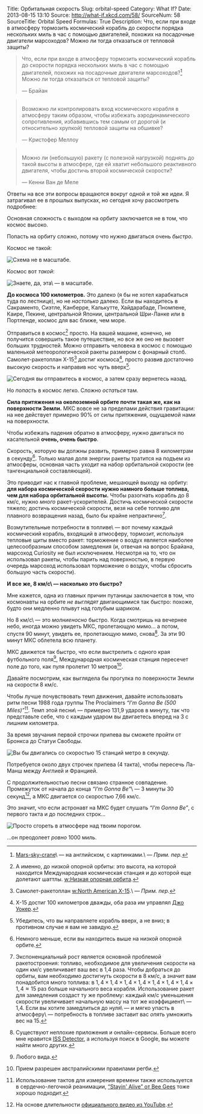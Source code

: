 Title: Орбитальная скорость
Slug: orbital-speed
Category: What If?
Date: 2013-08-15 13:10
Source: http://what-if.xkcd.com/58/
SourceNum: 58
SourceTitle: Orbital Speed
Formulas: True
Description: Что, если при входе в атмосферу тормозить космический корабль до скорости порядка нескольких миль в час с помощью двигателей, похожих на посадочные двигатели марсоходов? Можно ли тогда отказаться от тепловой защиты?

> Что, если при входе в атмосферу тормозить космический корабль до скорости порядка нескольких миль в час с помощью двигателей, похожих на посадочные двигатели марсоходов?[^1] Можно ли тогда отказаться от тепловой защиты?
>
> — Брайан

> <br>
> Возможно ли контролировать вход космического корабля в атмосферу таким образом, чтобы избежать аэродинамического сопротивления, избавившись тем самым от дорогой (и относительно хрупкой) тепловой защиты на обшивке?
>
> — Кристофер Меллоу

> <br>
> Можно ли (небольшую) ракету (с полезной нагрузкой) поднять до такой высоты в атмосфере, где ей хватит небольшого реактивного двигателя, чтобы достичь второй космической скорости?
>
> — Кенни Ван де Меле

[^1]: [Mars-sky-crane](http://mars.jpl.nasa.gov/msl/mission/technology/insituexploration/edl/skycrane/)\ — на английском, с картинками.\ — *Прим. пер.*

Ответы на все эти вопросы вращаются вокруг одной и той же идеи. Я затрагивал ее в прошлых выпусках, но сегодня хочу рассмотреть подробнее:

Основная сложность с выходом на орбиту заключается не в том, что космос высоко.

Попасть на орбиту сложно, потому что нужно двигаться очень _быстро_.

Космос не такой:

![](/uploads/058-orbital-speed/orbit_tall_ru.png "Схема не в масштабе.")

Космос вот _такой_:

![](/uploads/058-orbital-speed/orbit_wide_ru.png "Знаете, да, эта\ — в масштабе.")

**До космоса 100 километров.** Это далеко (я бы не хотел карабкаться туда по лестнице), но не _настолько_ далеко. Если вы находитесь в Сакраменто, Сиэтле, Канберре, Калькутте, Хайдарабаде, Пномпене, Каире, Пекине, центральной Японии, центральной Шри-Ланке или в Портленде, космос для вас ближе, чем море.

Отправиться в космос[^2] просто. На вашей машине, конечно, не получится совершить такое путешествие, но все же оно не вызовет больших трудностей. Можно отправить человека в космос с помощью маленькой метеорологической ракеты размером с фонарный столб. Самолет-ракетоплан X-15[^3] достиг космоса[^4], просто развив достаточно высокую скорость и направив нос чуть вверх[^5].

[^2]: А именно, до низкой опорной орбиты: это высота, на которой находится Международная космическая станция и до которой еще долетают шаттлы. [w:Низкая опорная орбита](http://ru.wikipedia.org/wiki/Низкая_опорная_орбита).
[^3]: Самолет-ракетоплан [w:North American X-15](http://ru.wikipedia.org/wiki/North_American_X-15).\ — *Прим. пер.*
[^4]: Х-15 достиг 100 километров дважды, оба раза им управлял [Джо Уокер](http://ru.wikipedia.org/wiki/Уокер,_Джозеф).
[^5]: Убедитесь, что вы направляете корабль вверх, а не вниз; в противном случае я вам не завидую.

![](/uploads/058-orbital-speed/orbit_x15_ru.png "Сегодня вы отправитесь в космос, а затем сразу вернетесь назад.")

Но _попасть_ в космос легко. Сложно _остаться_ там.

**Сила притяжения на околоземной орбите почти такая же, как на поверхности Земли.** МКС вовсе не за пределами действия гравитации: на нее действует примерно 90% от силы притяжения, ощущаемой нами на поверхности.

Чтобы избежать падения обратно в атмосферу, нужно двигаться по касательной **очень, очень быстро**.

Скорость, которую вы должны развить, примерно равна 8 километрам в секунду[^6]. Только малая доля энергии ракеты тратится на подъем из атмосферы, основная часть уходит на набор орбитальной скорости (ее тангенциальной составляющей).

[^6]: Немного меньше, если вы находитесь выше на низкой опорной орбите.

Это приводит нас к главной проблеме, мешающей выходу на орбиту: **для набора космической скорости нужно намного больше топлива, чем для набора орбитальной высоты.** Чтобы разогнать корабль до 8 км/с, нужно _много_ ракет-ускорителей. Достичь космической скорости тяжело; достичь космической скорости, везя на себе топливо для плавного возвращения назад, было бы крайне непрактично[^7].

[^7]: Экспоненциальный рост является основной проблемой ракетостроения: топливо, необходимое для увеличения скорости на один км/с увеличивает ваш вес в 1,4 раза. Чтобы добраться до орбиты, вам необходимо достигнуть скорости в 8 км/с, а значит вам понадобится много топлива: в $1{,}4\times1{,}4\times1{,}4\times1{,}4\times1{,}4\times1{,}4\times1{,}4\times1{,}4\approx 15$ раз больше начального веса корабля. Использование ракет для замедления создаст ту же проблему: каждый км/с уменьшения скорости увеличивает начальную массу на тот же коэффициент\ — 1,4. Если вы хотите замедлиться до нуля\ — и мягко упасть в атмосферу\ — потребность в топливе заставит вас _опять_ умножить вес на 15.

Возмутительные потребности в топливе\ — вот почему каждый космический корабль, входящий в атмосферу, тормозит, используя тепловые щиты вместо ракет: торможение о воздух является наиболее целесообразным способом замедления (и, отвечая на вопрос Брайана, марсоход Curiosity не был исключением. Несмотря на то, что он использовал ракеты, чтобы парить над поверхностью, в первую очередь марсоход использовал торможение о воздух, чтобы сбросить большую часть скорости).

**И все же, 8 км/с\ — насколько это быстро?**

Мне кажется, одна из главных причин путаницы заключается в том, что космонавты на орбите _не выглядят_ двигающимися так быстро: похоже, будто они медленно плывут над голубым шариком.

Но 8 км/с\ — это _молниеносно_ быстро. Когда смотришь на вечернее небо, иногда можно увидеть МКС, пролетающую мимо… а потом, спустя 90 минут, увидеть ее, пролетающую мимо, снова[^8]. За эти 90 минут МКС облетела всю планету.

[^8]: Существуют неплохие приложения и онлайн-сервисы. Больше всего мне нравится [ISS Detector](https://play.google.com/store/apps/details?id=com.runar.issdetector), а используя поиск в Google, вы можете найти много других.

МКС движется так быстро, что если выстрелить с одного края футбольного поля[^9], Международная космическая станция пересечет поле до того, как пуля пролетит 10 метров[^10].

[^9]: Любого вида.
[^10]: Прием разрешен австралийскими правилами регби.

Давайте посмотрим, как выглядела бы прогулка по поверхности Земли на скорости 8 км/с.

Чтобы лучше почувствовать темп движения, давайте использовать ритм песни 1988 года группы The Proclaimers *“I\'m Gonna Be (500 Miles)”*[^11]. Темп этой песни\ — примерно 131,9 ударов в минуту, так что представьте себе, что с каждым ударом вы двигаетесь вперед на 3 с лишним километра.

[^11]: Использование тактов для измерения времени также используется в сердечно-легочной реанимации, [“Stayin\' Alive” от Bee Gees](http://www.youtube.com/watch?v=I_izvAbhExY) тоже хорошо подходит.

За время звучания первой строчки припева вы сможете пройти от Бронкса до Статуи Свободы.

![](/uploads/058-orbital-speed/orbit_nyc_ru.png "Вы бы двигались со скоростью 15 станций метро в секунду.")

Потребуется около двух строчек припева (4 такта), чтобы пересечь Ла-Манш между Англией и Францией.

С продолжительностью песни связано странное совпадение. Промежуток от начала до конца *“I\'m Gonna Be”*\ — 3 минуты 30 секунд[^12], а МКС двигается со скоростью 7,66 км/с.

[^12]: На основе длительности [официального видео из YouTube](http://www.youtube.com/watch?v=tbNlMtqrYS0).

Это значит, что если астронавт на МКС будет слушать *“I\'m Gonna Be”*, с первого такта и до последних строк…

![](/uploads/058-orbital-speed/orbit_1000_ru.png "Просто сгореть в атмосфере над твоим порогом.")

…он преодолеет _ровно_ 1000 миль.
